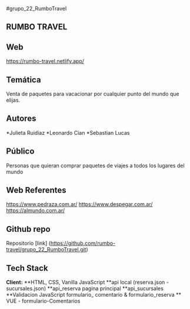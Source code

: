 #grupo_22_RumboTravel

## RUMBO TRAVEL

## Web
https://rumbo-travel.netlify.app/

## Temática
Venta de paquetes para vacacionar por cualquier punto del mundo que elijas.

## Autores
*Julieta Ruidiaz
*Leonardo Cian
*Sebastian Lucas

## Público
Personas que quieran comprar paquetes de viajes a todos los lugares del mundo

## Web Referentes
https://www.pedraza.com.ar/
https://www.despegar.com.ar/
https://almundo.com.ar/

## Github repo
Repositorio [link] (https://github.com/rumbo-travel/grupo_22_RumboTravel.git)


## Tech Stack

**Client:** 
**HTML, CSS, Vanilla JavaScript
**api local (reserva.json - sucursales.json)
**api_reserva pagina principal
**api_sucursales
**Validacion JavaScript formulario_ comentario & formulario_reserva
** VUE - formulario-Comentarios
